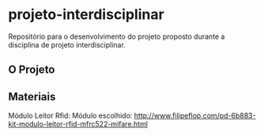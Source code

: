 # projeto-interdisciplinar
Repositório para o desenvolvimento do projeto proposto durante a disciplina de projeto interdisciplinar.

## O Projeto

## Materiais

Módulo Leitor Rfid:
Módulo escolhido: http://www.filipeflop.com/pd-6b883-kit-modulo-leitor-rfid-mfrc522-mifare.html
